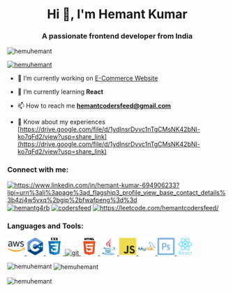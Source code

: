 <h1 align="center">Hi 👋, I'm Hemant Kumar</h1>
<h3 align="center">A passionate frontend developer from India</h3>

<p align="left"> <img src="https://komarev.com/ghpvc/?username=hemuhemant&label=Profile%20views&color=0e75b6&style=flat" alt="hemuhemant" /> </p>

<p align="left"> <a href="https://github.com/ryo-ma/github-profile-trophy"><img src="https://github-profile-trophy.vercel.app/?username=hemuhemant" alt="hemuhemant" /></a> </p>

- 🔭 I’m currently working on [E-Commerce Website](https://portfoliohemantecpage.netlify.app/)

- 🌱 I’m currently learning **React**

- 📫 How to reach me **hemantcodersfeed@gmail.com**

- 📄 Know about my experiences [https://drive.google.com/file/d/1ydInsrDvvc1nTgCMsNK42bNl-ko7qFd2/view?usp=share_link](https://drive.google.com/file/d/1ydInsrDvvc1nTgCMsNK42bNl-ko7qFd2/view?usp=share_link)

<h3 align="left">Connect with me:</h3>
<p align="left">
<a href="https://linkedin.com/in/https://www.linkedin.com/in/hemant-kumar-694906233?lipi=urn%3ali%3apage%3ad_flagship3_profile_view_base_contact_details%3b4zj4w5vxq%2bgip%2bfwafpeng%3d%3d" target="blank"><img align="center" src="https://raw.githubusercontent.com/rahuldkjain/github-profile-readme-generator/master/src/images/icons/Social/linked-in-alt.svg" alt="https://www.linkedin.com/in/hemant-kumar-694906233?lipi=urn%3ali%3apage%3ad_flagship3_profile_view_base_contact_details%3b4zj4w5vxq%2bgip%2bfwafpeng%3d%3d" height="30" width="40" /></a>
<a href="https://instagram.com/hemantg4rb" target="blank"><img align="center" src="https://raw.githubusercontent.com/rahuldkjain/github-profile-readme-generator/master/src/images/icons/Social/instagram.svg" alt="hemantg4rb" height="30" width="40" /></a>
<a href="https://www.youtube.com/c/codersfeed" target="blank"><img align="center" src="https://raw.githubusercontent.com/rahuldkjain/github-profile-readme-generator/master/src/images/icons/Social/youtube.svg" alt="codersfeed" height="30" width="40" /></a>
<a href="[https://www.leetcode.com/https://leetcode.com/hemantcodersfeed/]" target="blank"><img align="center" src="https://raw.githubusercontent.com/rahuldkjain/github-profile-readme-generator/master/src/images/icons/Social/leet-code.svg" alt="https://leetcode.com/hemantcodersfeed/" height="30" width="40" /></a>
</p>

<h3 align="left">Languages and Tools:</h3>
<p align="left"> <a href="https://aws.amazon.com" target="_blank" rel="noreferrer"> <img src="https://raw.githubusercontent.com/devicons/devicon/master/icons/amazonwebservices/amazonwebservices-original-wordmark.svg" alt="aws" width="40" height="40"/> </a> <a href="https://www.w3schools.com/cpp/" target="_blank" rel="noreferrer"> <img src="https://raw.githubusercontent.com/devicons/devicon/master/icons/cplusplus/cplusplus-original.svg" alt="cplusplus" width="40" height="40"/> </a> <a href="https://www.w3schools.com/css/" target="_blank" rel="noreferrer"> <img src="https://raw.githubusercontent.com/devicons/devicon/master/icons/css3/css3-original-wordmark.svg" alt="css3" width="40" height="40"/> </a> <a href="https://git-scm.com/" target="_blank" rel="noreferrer"> <img src="https://www.vectorlogo.zone/logos/git-scm/git-scm-icon.svg" alt="git" width="40" height="40"/> </a> <a href="https://www.w3.org/html/" target="_blank" rel="noreferrer"> <img src="https://raw.githubusercontent.com/devicons/devicon/master/icons/html5/html5-original-wordmark.svg" alt="html5" width="40" height="40"/> </a> <a href="https://www.java.com" target="_blank" rel="noreferrer"> <img src="https://raw.githubusercontent.com/devicons/devicon/master/icons/java/java-original.svg" alt="java" width="40" height="40"/> </a> <a href="https://developer.mozilla.org/en-US/docs/Web/JavaScript" target="_blank" rel="noreferrer"> <img src="https://raw.githubusercontent.com/devicons/devicon/master/icons/javascript/javascript-original.svg" alt="javascript" width="40" height="40"/> </a> <a href="https://www.mysql.com/" target="_blank" rel="noreferrer"> <img src="https://raw.githubusercontent.com/devicons/devicon/master/icons/mysql/mysql-original-wordmark.svg" alt="mysql" width="40" height="40"/> </a> <a href="https://www.photoshop.com/en" target="_blank" rel="noreferrer"> <img src="https://raw.githubusercontent.com/devicons/devicon/master/icons/photoshop/photoshop-line.svg" alt="photoshop" width="40" height="40"/> </a> <a href="https://reactjs.org/" target="_blank" rel="noreferrer"> <img src="https://raw.githubusercontent.com/devicons/devicon/master/icons/react/react-original-wordmark.svg" alt="react" width="40" height="40"/> </a> </p>

<p><img align="left" src="https://github-readme-stats.vercel.app/api/top-langs?username=hemuhemant&show_icons=true&locale=en&layout=compact" alt="hemuhemant" /></p>

<p>&nbsp;<img align="center" src="https://github-readme-stats.vercel.app/api?username=hemuhemant&show_icons=true&locale=en" alt="hemuhemant" /></p>

<p><img align="center" src="https://github-readme-streak-stats.herokuapp.com/?user=hemuhemant&" alt="hemuhemant" /></p>
